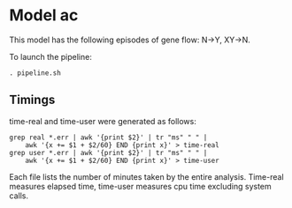 # Model ac

This model has the following episodes of gene flow: N->Y, XY->N.

To launch the pipeline:

    . pipeline.sh

## Timings

time-real and time-user were generated as follows:

    grep real *.err | awk '{print $2}' | tr "ms" " " |
        awk '{x += $1 + $2/60} END {print x}' > time-real
    grep user *.err | awk '{print $2}' | tr "ms" " " |
        awk '{x += $1 + $2/60} END {print x}' > time-user

Each file lists the number of minutes taken by the entire
analysis. Time-real measures elapsed time, time-user measures cpu time
excluding system calls.
